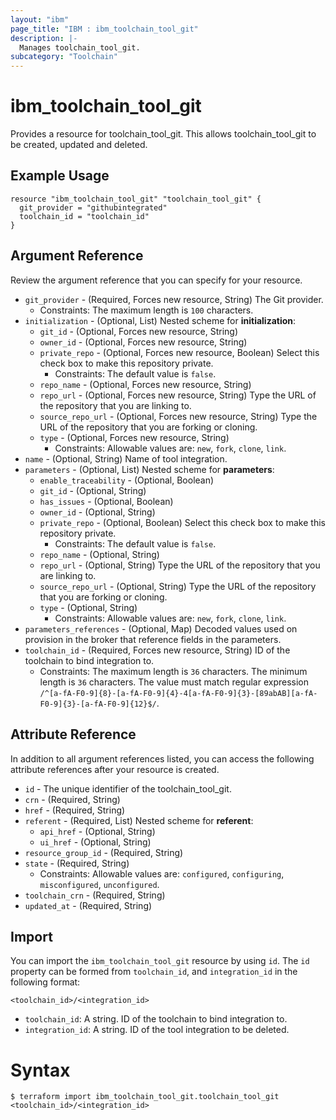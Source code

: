 ```yaml
---
layout: "ibm"
page_title: "IBM : ibm_toolchain_tool_git"
description: |-
  Manages toolchain_tool_git.
subcategory: "Toolchain"
---
```


# ibm_toolchain_tool_git

Provides a resource for toolchain_tool_git. This allows toolchain_tool_git to be created, updated and deleted.

## Example Usage

```hcl
resource "ibm_toolchain_tool_git" "toolchain_tool_git" {
  git_provider = "githubintegrated"
  toolchain_id = "toolchain_id"
}
```

## Argument Reference

Review the argument reference that you can specify for your resource.

* `git_provider` - (Required, Forces new resource, String) The Git provider.
  * Constraints: The maximum length is `100` characters.
* `initialization` - (Optional, List) 
Nested scheme for **initialization**:
	* `git_id` - (Optional, Forces new resource, String)
	* `owner_id` - (Optional, Forces new resource, String)
	* `private_repo` - (Optional, Forces new resource, Boolean) Select this check box to make this repository private.
	  * Constraints: The default value is `false`.
	* `repo_name` - (Optional, Forces new resource, String)
	* `repo_url` - (Optional, Forces new resource, String) Type the URL of the repository that you are linking to.
	* `source_repo_url` - (Optional, Forces new resource, String) Type the URL of the repository that you are forking or cloning.
	* `type` - (Optional, Forces new resource, String)
	  * Constraints: Allowable values are: `new`, `fork`, `clone`, `link`.
* `name` - (Optional, String) Name of tool integration.
* `parameters` - (Optional, List) 
Nested scheme for **parameters**:
	* `enable_traceability` - (Optional, Boolean)
	* `git_id` - (Optional, String)
	* `has_issues` - (Optional, Boolean)
	* `owner_id` - (Optional, String)
	* `private_repo` - (Optional, Boolean) Select this check box to make this repository private.
	  * Constraints: The default value is `false`.
	* `repo_name` - (Optional, String)
	* `repo_url` - (Optional, String) Type the URL of the repository that you are linking to.
	* `source_repo_url` - (Optional, String) Type the URL of the repository that you are forking or cloning.
	* `type` - (Optional, String)
	  * Constraints: Allowable values are: `new`, `fork`, `clone`, `link`.
* `parameters_references` - (Optional, Map) Decoded values used on provision in the broker that reference fields in the parameters.
* `toolchain_id` - (Required, Forces new resource, String) ID of the toolchain to bind integration to.
  * Constraints: The maximum length is `36` characters. The minimum length is `36` characters. The value must match regular expression `/^[a-fA-F0-9]{8}-[a-fA-F0-9]{4}-4[a-fA-F0-9]{3}-[89abAB][a-fA-F0-9]{3}-[a-fA-F0-9]{12}$/`.

## Attribute Reference

In addition to all argument references listed, you can access the following attribute references after your resource is created.

* `id` - The unique identifier of the toolchain_tool_git.
* `crn` - (Required, String) 
* `href` - (Required, String) 
* `referent` - (Required, List) 
Nested scheme for **referent**:
	* `api_href` - (Optional, String)
	* `ui_href` - (Optional, String)
* `resource_group_id` - (Required, String) 
* `state` - (Required, String) 
  * Constraints: Allowable values are: `configured`, `configuring`, `misconfigured`, `unconfigured`.
* `toolchain_crn` - (Required, String) 
* `updated_at` - (Required, String) 

## Import

You can import the `ibm_toolchain_tool_git` resource by using `id`.
The `id` property can be formed from `toolchain_id`, and `integration_id` in the following format:

```
<toolchain_id>/<integration_id>
```
* `toolchain_id`: A string. ID of the toolchain to bind integration to.
* `integration_id`: A string. ID of the tool integration to be deleted.

# Syntax
```
$ terraform import ibm_toolchain_tool_git.toolchain_tool_git <toolchain_id>/<integration_id>
```
